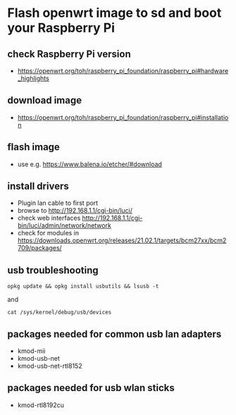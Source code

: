 # Flash openwrt image to sd and boot your Raspberry Pi

## check Raspberry Pi version
* https://openwrt.org/toh/raspberry_pi_foundation/raspberry_pi#hardware_highlights

## download image
* https://openwrt.org/toh/raspberry_pi_foundation/raspberry_pi#installation

## flash image
* use e.g. https://www.balena.io/etcher/#download

## install drivers
* Plugin lan cable to first port
* browse to http://192.168.1.1/cgi-bin/luci/
* check web interfaces http://192.168.1.1/cgi-bin/luci/admin/network/network
* check for modules in https://downloads.openwrt.org/releases/21.02.1/targets/bcm27xx/bcm2709/packages/

## usb troubleshooting
```
opkg update && opkg install usbutils && lsusb -t
```
and
```
cat /sys/kernel/debug/usb/devices
```

## packages needed for common usb lan adapters
* kmod-mii
* kmod-usb-net
* kmod-usb-net-rtl8152

## packages needed for  usb wlan sticks
* kmod-rtl8192cu 
